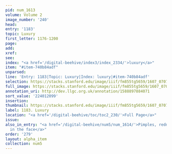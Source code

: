```yaml
---
pid: num_1613
volume: Volume 2
image_number: '240'
head:
entry: '1183'
topic: Luxury
first_letter: 1176-1200
page:
add:
xref:
see:
index: "<a href='/digital-beehive/index3/index_2334/'>luxury</a>"
item: "#item-740b84adf"
unparsed:
line: 'Entry: 1183|Topic: Luxury|Index: luxury|#item-740b84adf'
selection: https://stacks.stanford.edu/image/iiif/fm855tg5659/1607_0707/824,2099,2909,593/full/0/default.jpg
full_image: https://stacks.stanford.edu/image/iiif/fm855tg5659/1607_0707/full/full/0/default.jpg
annotation_uri: http://dev.llgc.org.uk/annotation/1588897884071
sort_value: '224012099'
insertion:
thumbnail: https://stacks.stanford.edu/image/iiif/fm855tg5659/1607_0707/824,2099,600,180/250,/0/default.jpg
label: 1183. Luxury
location: "<a href='/digital-beehive/toc/toc2_230/'>Full Page</a>"
issue:
also_in_entry: "<a href='/digital-beehive/num5/num_1614/'>Pimples, redness & inflam[m]ation
  in the face</a>"
order: '279'
layout: alpha_item
collection: num5
---
```

